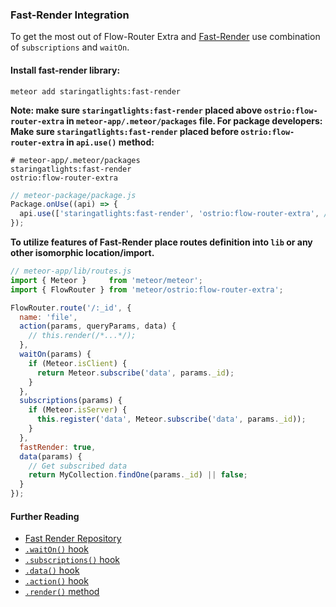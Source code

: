 ### Fast-Render Integration

To get the most out of Flow-Router Extra and [Fast-Render](https://github.com/abecks/meteor-fast-render) use combination of `subscriptions` and `waitOn`.

#### Install fast-render library:

```shell
meteor add staringatlights:fast-render
```

__Note: make sure `staringatlights:fast-render` placed above `ostrio:flow-router-extra` in `meteor-app/.meteor/packages` file. For package developers: Make sure `staringatlights:fast-render` placed before `ostrio:flow-router-extra` in `api.use()` method:__

```plaintext
# meteor-app/.meteor/packages
staringatlights:fast-render
ostrio:flow-router-extra
```

```js
// meteor-package/package.js
Package.onUse((api) => {
  api.use(['staringatlights:fast-render', 'ostrio:flow-router-extra', /*...*/]);
});
```

__To utilize features of Fast-Render place routes definition into `lib` or any other isomorphic location/import.__

```js
// meteor-app/lib/routes.js
import { Meteor }     from 'meteor/meteor';
import { FlowRouter } from 'meteor/ostrio:flow-router-extra';

FlowRouter.route('/:_id', {
  name: 'file',
  action(params, queryParams, data) {
    // this.render(/*...*/);
  },
  waitOn(params) {
    if (Meteor.isClient) {
      return Meteor.subscribe('data', params._id);
    }
  },
  subscriptions(params) {
    if (Meteor.isServer) {
      this.register('data', Meteor.subscribe('data', params._id));
    }
  },
  fastRender: true,
  data(params) {
    // Get subscribed data
    return MyCollection.findOne(params._id) || false;
  }
});
```

#### Further Reading

- [Fast Render Repository](https://github.com/abecks/meteor-fast-render)
- [`.waitOn()` hook](https://github.com/VeliovGroup/flow-router/blob/master/docs/hooks/waitOn.md)
- [`.subscriptions()` hook](https://github.com/VeliovGroup/flow-router/blob/master/docs/original-readme.md#subscription-management)
- [`.data()` hook](https://github.com/VeliovGroup/flow-router/blob/master/docs/hooks/data.md)
- [`.action()` hook](https://github.com/VeliovGroup/flow-router/blob/master/docs/hooks/action.md)
- [`.render()` method](https://github.com/VeliovGroup/flow-router/blob/master/docs/api/render.md)
